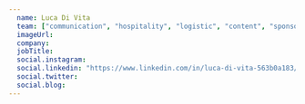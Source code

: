 ```yaml
---
  name: Luca Di Vita
  team: ["communication", "hospitality", "logistic", "content", "sponsor"]
  imageUrl: 
  company: 
  jobTitle: 
  social.instagram: 
  social.linkedin: "https://www.linkedin.com/in/luca-di-vita-563b0a183/"
  social.twitter: 
  social.blog: 
---
```

